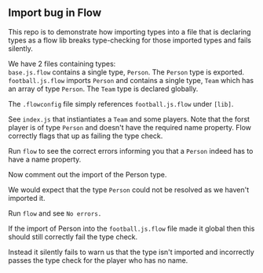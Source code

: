## Import bug in Flow

This repo is to demonstrate how importing types into a file that is declaring types as a flow lib breaks type-checking for those imported types and fails silently.

We have 2 files containing types:  
`base.js.flow` contains a single type, `Person`. The `Person` type is exported.  
`football.js.flow` imports `Person` and contains a single type, `Team` which has an array of type `Person`. The `Team` type is declared globally. 

The `.flowconfig` file simply references `football.js.flow` under `[lib]`.

See `index.js` that instiantiates a `Team` and some players. Note that the forst player is of type `Person` and doesn't have the required name property. Flow correctly flags that up as failing the type check. 

Run `flow` to see the correct errors informing you that a `Person` indeed has to have a name property.

Now comment out the import of the Person type.

We would expect that the type `Person` could not be resolved as we haven't imported it.

Run `flow` and see `No errors.`

If the import of Person into the `football.js.flow` file made it global then this should still correctly fail the type check.

Instead it silently fails to warn us that the type isn't imported and incorrectly passes the type check for the player who has no name.

